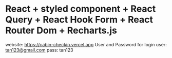 # React + styled component + React Query + React Hook Form + React Router Dom  + Recharts.js 

website: https://cabin-checkin.vercel.app
User and Password for login
user:  tan123@gmail.com
pass: tan123
